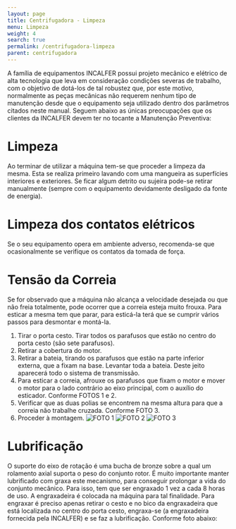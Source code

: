 ```yaml
---
layout: page
title: Centrifugadora - Limpeza
menu: Limpeza
weight: 4
search: true
permalink: /centrifugadora-limpeza
parent: centrifugadora
---
```

A família de equipamentos INCALFER possui projeto mecânico e elétrico de alta
tecnologia que leva em consideração condições severas de trabalho, com o
objetivo de dotá-los de tal robustez que, por este motivo, normalmente as peças
mecânicas não requerem nenhum tipo de manutenção desde que o
equipamento seja utilizado dentro dos parâmetros citados neste manual.
Seguem abaixo as únicas preocupações que os clientes da INCALFER devem
ter no tocante a Manutenção Preventiva:

# Limpeza
Ao terminar de utilizar a máquina tem-se que proceder a limpeza da mesma.
Esta se realiza primeiro lavando com uma mangueira as superfícies interiores e
exteriores. Se ficar algum detrito ou sujeira pode-se retirar manualmente
(sempre com o equipamento devidamente desligado da fonte de energia).

# Limpeza dos contatos elétricos
Se o seu equipamento opera em ambiente adverso, recomenda-se que
ocasionalmente se verifique os contatos da tomada de força.

# Tensão da Correia
Se for observado que a máquina não alcança a velocidade desejada ou que não
freia totalmente, pode ocorrer que a correia esteja muito frouxa.
Para esticar a mesma tem que parar, para esticá-la terá que se cumprir vários
passos para desmontar e montá-la.

1. Tirar o porta cesto. Tirar todos os parafusos que estão no centro do porta
cesto (são sete parafusos).
2. Retirar a cobertura do motor.
3. Retirar a bateia, tirando os parafusos que estão na parte inferior externa, que
a fixam na base. Levantar toda a bateia. Deste jeito aparecerá todo o sistema
de transmissão.
4. Para esticar a correia, afrouxe os parafusos que fixam o motor e mover o
motor para o lado contrário ao eixo principal, com o auxílio do esticador.
Conforme FOTOS 1 e 2.
5. Verificar que as duas polias se encontrem na mesma altura para que a correia
não trabalhe cruzada. Conforme FOTO 3.
6. Proceder à montagem.
![FOTO 1](/foto1.png)
![FOTO 2](/foto2.png)
![FOTO 3](/foto3.png)

# Lubrificação
O suporte do eixo de rotação é uma bucha de bronze sobre a qual um rolamento
axial suporta o peso do conjunto rotor.
É muito importante manter lubrificado com graxa este mecanismo, para
conseguir prolongar a vida do conjunto mecânico.
Para isso, tem que ser engraxado 1 vez a cada 8 horas de uso. A engraxadeira
é colocada na máquina para tal finalidade.
Para engraxar é preciso apenas retirar o cesto e no bico da engraxadeira que
está localizada no centro do porta cesto, engraxa-se (a engraxadeira fornecida
pela INCALFER) e se faz a lubrificação. Conforme foto abaixo: